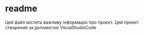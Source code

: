 # readme

Цей файл містить важливу інформацію про проєкт. 
Цей проект створений за допомогою VisualStudioCode
